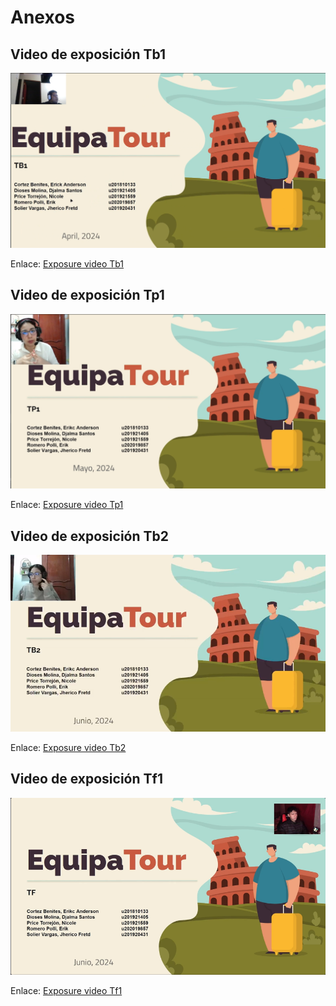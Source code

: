 # Anexos
## Video de exposición Tb1
[![Exposure video Tb1](https://raw.githubusercontent.com/GoCaseGo-Arquitectura-Emergentes/upc-pre-202401-si728-sw82-GoCaseGo-report/develop/Resources/annexes/expo-tb1.png)](https://upcedupe-my.sharepoint.com/:v:/g/personal/u201919381_upc_edu_pe/EVBRnPjWqW1CveLL7Wzh8usBJpTiwTsSNcGVE6tOBjUATw?e=XlmE59&nav=eyJyZWZlcnJhbEluZm8iOnsicmVmZXJyYWxBcHAiOiJTdHJlYW1XZWJBcHAiLCJyZWZlcnJhbFZpZXciOiJTaGFyZURpYWxvZyIsInJlZmVycmFsQXBwUGxhdGZvcm0iOiJXZWIiLCJyZWZlcnJhbE1vZGUiOiJ2aWV3In19)

Enlace: [Exposure video Tb1](https://upcedupe-my.sharepoint.com/:v:/g/personal/u201921559_upc_edu_pe/EYpqCgERaMJLsF-HT-tAW_UBqUehd5fat7U4E0gZ_zRMxQ?e=AIu2bL)

## Video de exposición Tp1
[![Exposure video Tp1](https://raw.githubusercontent.com/GoCaseGo-Arquitectura-Emergentes/upc-pre-202401-si728-sw82-GoCaseGo-report/develop/Resources/annexes/expo-tp1.png)](https://upcedupe-my.sharepoint.com/:v:/g/personal/u201919381_upc_edu_pe/EVBRnPjWqW1CveLL7Wzh8usBJpTiwTsSNcGVE6tOBjUATw?e=XlmE59&nav=eyJyZWZlcnJhbEluZm8iOnsicmVmZXJyYWxBcHAiOiJTdHJlYW1XZWJBcHAiLCJyZWZlcnJhbFZpZXciOiJTaGFyZURpYWxvZyIsInJlZmVycmFsQXBwUGxhdGZvcm0iOiJXZWIiLCJyZWZlcnJhbE1vZGUiOiJ2aWV3In19)

Enlace: [Exposure video Tp1](https://upcedupe-my.sharepoint.com/:v:/g/personal/u201921559_upc_edu_pe/EWiWTY9jOphEkUGDxBkJUkkBpLHmcHFrKUN-TogqSgLktA?e=HCWREe)

## Video de exposición Tb2
[![Exposure video Tb2](https://raw.githubusercontent.com/GoCaseGo-Arquitectura-Emergentes/upc-pre-202401-si728-sw82-GoCaseGo-report/develop/Resources/annexes/expo-tb2.png)](https://upcedupe-my.sharepoint.com/:v:/g/personal/u201921559_upc_edu_pe/ESMgIhIohUdCpGRhTdxOjuMBMd3HXTzvTBgrlK70Ng1cjA?e=Sy3MIJ)

Enlace: [Exposure video Tb2](https://upcedupe-my.sharepoint.com/:v:/g/personal/u201921559_upc_edu_pe/ESMgIhIohUdCpGRhTdxOjuMBMd3HXTzvTBgrlK70Ng1cjA?e=Sy3MIJ)

## Video de exposición Tf1
[![Exposure video Tf1](https://raw.githubusercontent.com/GoCaseGo-Arquitectura-Emergentes/upc-pre-202401-si728-sw82-GoCaseGo-report/develop/Resources/annexes/expo-tf1.png)](https://upcedupe-my.sharepoint.com/:v:/g/personal/u201921559_upc_edu_pe/EYBW8CSspJRCm7P6HGHG9IwBYasc3P3tNcoSZZcgNcAduw?e=Cio7SS)

Enlace: [Exposure video Tf1](https://upcedupe-my.sharepoint.com/:v:/g/personal/u201921559_upc_edu_pe/EYBW8CSspJRCm7P6HGHG9IwBYasc3P3tNcoSZZcgNcAduw?e=Cio7SS)